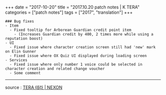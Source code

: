 +++
date = "2017-10-20"
title = "2017.10.20 patch notes | K TERA"
categories = ["patch notes"]
tags = ["2017", "translation"]
+++

```
### Bug fixes
- Item
  - Fixed tooltip for Arborean Guardian credit point item
    - (Increases Guardian credit by 400, 2 times more while using a reputation boost)
- UI
  - Fixed issue where character creation screen still had 'new' mark on Elin Gunner
  - Fixed issue where OX Quiz UI displayed during loading screen
- Services
  - Fixed issue where only number 1 voice could be selected in character creation and related change voucher
  - Some comment
```

----

source : [TERA 테라 | NEXON](http://tera.nexon.com/news/update/view.aspx?n4articlesn=302)
